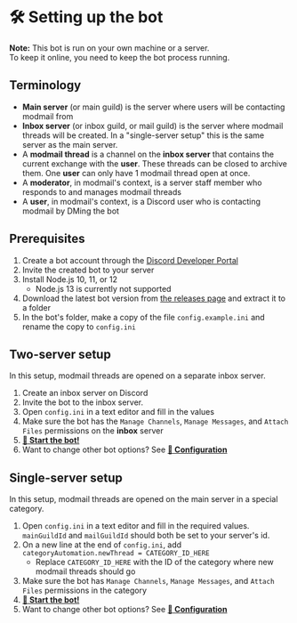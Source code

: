 # 🛠️ Setting up the bot
**Note:** This bot is run on your own machine or a server.  
To keep it online, you need to keep the bot process running.

## Terminology
* **Main server** (or main guild) is the server where users will be contacting modmail from
* **Inbox server** (or inbox guild, or mail guild) is the server where modmail threads will be created.
  In a "single-server setup" this is the same server as the main server.
* A **modmail thread** is a channel on the **inbox server** that contains the current exchange with the **user**.
  These threads can be closed to archive them. One **user** can only have 1 modmail thread open at once.
* A **moderator**, in modmail's context, is a server staff member who responds to and manages modmail threads
* A **user**, in modmail's context, is a Discord user who is contacting modmail by DMing the bot

## Prerequisites
1. Create a bot account through the [Discord Developer Portal](https://discordapp.com/developers/)
2. Invite the created bot to your server
3. Install Node.js 10, 11, or 12
    - Node.js 13 is currently not supported
4. Download the latest bot version from [the releases page](https://github.com/Dragory/modmailbot/releases) and extract it to a folder
5. In the bot's folder, make a copy of the file `config.example.ini` and rename the copy to `config.ini`

## Two-server setup
In this setup, modmail threads are opened on a separate inbox server.
1. Create an inbox server on Discord
2. Invite the bot to the inbox server.
3. Open `config.ini` in a text editor and fill in the values
4. Make sure the bot has the `Manage Channels`, `Manage Messages`, and `Attach Files` permissions on the **inbox** server
5. **[🏃 Start the bot!](starting-the-bot.md)**
5. Want to change other bot options? See **[📝 Configuration](configuration.md)**

## Single-server setup
In this setup, modmail threads are opened on the main server in a special category.
1. Open `config.ini` in a text editor and fill in the required values. `mainGuildId` and `mailGuildId` should both be set to your server's id.
2. On a new line at the end of `config.ini`, add `categoryAutomation.newThread = CATEGORY_ID_HERE`
    - Replace `CATEGORY_ID_HERE` with the ID of the category where new modmail threads should go
3. Make sure the bot has `Manage Channels`, `Manage Messages`, and `Attach Files` permissions in the category
4. **[🏃 Start the bot!](starting-the-bot.md)**
5. Want to change other bot options? See **[📝 Configuration](configuration.md)**
